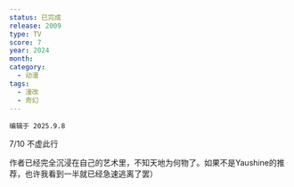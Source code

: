 ```yaml
---
status: 已完成
release: 2009
type: TV
score: 7
year: 2024
month:
category:
  - 动漫
tags:
  - 漫改
  - 奇幻
---
```

	编辑于 2025.9.8

7/10 不虚此行

作者已经完全沉浸在自己的艺术里，不知天地为何物了。如果不是Yaushine的推荐，也许我看到一半就已经急速逃离了罢）

